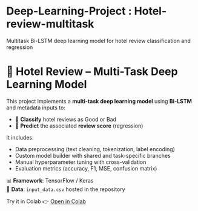# Deep-Learning-Project : Hotel-review-multitask
Multitask Bi-LSTM deep learning model for hotel review classification and regression
# 🏨 Hotel Review – Multi-Task Deep Learning Model

This project implements a **multi-task deep learning model** using **Bi-LSTM** and metadata inputs to:
- 🔹 **Classify** hotel reviews as Good or Bad
- 🔸 **Predict** the associated **review score** (regression)

It includes:
- Data preprocessing (text cleaning, tokenization, label encoding)
- Custom model builder with shared and task-specific branches
- Manual hyperparameter tuning with cross-validation
- Evaluation metrics (accuracy, F1, MSE, confusion matrix)

📊 **Framework**: TensorFlow / Keras  
📁 **Data**: `input_data.csv` hosted in the repository

Try it in Colab 👉 [Open in Colab]([https://colab.research.google.com/github/YOUR_USERNAME/hotel-review-multitask/blob/main/hotel_review_multitask.ipynb](https://colab.research.google.com/drive/1IDg6jnTMFblJPZ3f95dQeXjGRRC3ETZa#scrollTo=5pxlttv89nKe))
